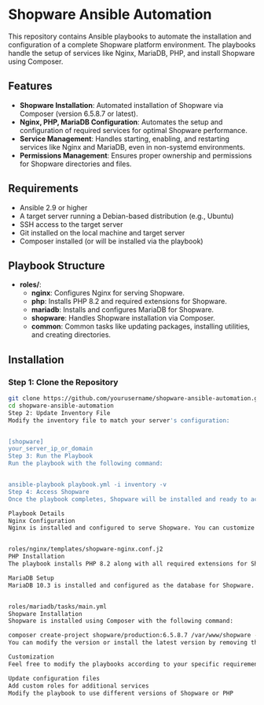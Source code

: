# Shopware Ansible Automation

This repository contains Ansible playbooks to automate the installation and configuration of a complete Shopware platform environment. The playbooks handle the setup of services like Nginx, MariaDB, PHP, and install Shopware using Composer.

## Features

- **Shopware Installation**: Automated installation of Shopware via Composer (version 6.5.8.7 or latest).
- **Nginx, PHP, MariaDB Configuration**: Automates the setup and configuration of required services for optimal Shopware performance.
- **Service Management**: Handles starting, enabling, and restarting services like Nginx and MariaDB, even in non-systemd environments.
- **Permissions Management**: Ensures proper ownership and permissions for Shopware directories and files.

## Requirements

- Ansible 2.9 or higher
- A target server running a Debian-based distribution (e.g., Ubuntu)
- SSH access to the target server
- Git installed on the local machine and target server
- Composer installed (or will be installed via the playbook)

## Playbook Structure

- **roles/**:
  - **nginx**: Configures Nginx for serving Shopware.
  - **php**: Installs PHP 8.2 and required extensions for Shopware.
  - **mariadb**: Installs and configures MariaDB for Shopware.
  - **shopware**: Handles Shopware installation via Composer.
  - **common**: Common tasks like updating packages, installing utilities, and creating directories.

## Installation

### Step 1: Clone the Repository
```bash
git clone https://github.com/yourusername/shopware-ansible-automation.git
cd shopware-ansible-automation
Step 2: Update Inventory File
Modify the inventory file to match your server's configuration:


[shopware]
your_server_ip_or_domain
Step 3: Run the Playbook
Run the playbook with the following command:


ansible-playbook playbook.yml -i inventory -v
Step 4: Access Shopware
Once the playbook completes, Shopware will be installed and ready to access in your web browser at your server's domain or IP address.

Playbook Details
Nginx Configuration
Nginx is installed and configured to serve Shopware. You can customize the configuration template located at:


roles/nginx/templates/shopware-nginx.conf.j2
PHP Installation
The playbook installs PHP 8.2 along with all required extensions for Shopware, such as curl, pdo_mysql, gd, mbstring, etc.

MariaDB Setup
MariaDB 10.3 is installed and configured as the database for Shopware. You can modify the database connection settings by updating the playbook in:


roles/mariadb/tasks/main.yml
Shopware Installation
Shopware is installed using Composer with the following command:

composer create-project shopware/production:6.5.8.7 /var/www/shopware --no-interaction
You can modify the version or install the latest version by removing the version specification.

Customization
Feel free to modify the playbooks according to your specific requirements:

Update configuration files
Add custom roles for additional services
Modify the playbook to use different versions of Shopware or PHP
